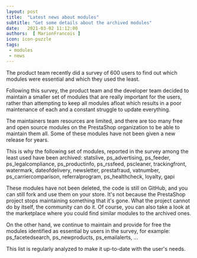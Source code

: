 ```yaml
---
layout: post
title:  "Latest news about modules"
subtitle: "Get some details about the archived modules"
date:   2021-03-02 11:12:00
authors:  [ MarionFrancois ]
icon: icon-puzzle
tags: 
 - modules
 - news
---
```


The product team recently did a survey of 600 users to find out which modules were essential and which they used the least.

Following this survey, the product team and the developer team decided to maintain a smaller set of modules that are really important for the users, rather than attempting to keep all modules afloat which results in a poor maintenance of each and a constant struggle to update everything.

The maintainers team resources are limited, and there are too many free and open source modules on the PrestaShop organization to be able to maintain them all. Some of these modules have not been given a new release for years.

This is why the following set of modules, reported in the survey among the least used have been archived: statslive, ps_advertising, ps_feeder, ps_legalcompliance, ps_productinfo, ps_rssfeed, pscleaner, trackingfront, watermark, dateofdelivery, newsletter, prestafraud, vatnumber, ps_carriercomparison, referralprogram, ps_healthcheck, loyalty, gapi


These modules have not been deleted, the code is still on GitHub, and you can still fork and use them on your store.
It's not because the PrestaShop project stops maintaining something that it's gone. What the project cannot do by itself, the community can do it. 
Of course, you can also take a look at the marketplace where you could find similar modules to the archived ones.

On the other hand, we continue to maintain and provide for free the modules identified as essential by users in the survey, for example: ps_facetedsearch, ps_newproducts, ps_emailalerts, ...

This list is regularly analyzed to make it up-to-date with the user's needs.
